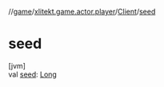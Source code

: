 //[game](../../../index.md)/[xlitekt.game.actor.player](../index.md)/[Client](index.md)/[seed](seed.md)

# seed

[jvm]\
val [seed](seed.md): [Long](https://kotlinlang.org/api/latest/jvm/stdlib/kotlin/-long/index.html)
